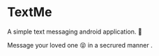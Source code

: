 # TextMe
A simple text messaging android application. 📱

  Message your loved one 😝 in a secrured manner .
